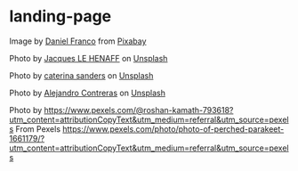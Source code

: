 # landing-page
Image by <a href="https://pixabay.com/users/focusdanifocus-20217382/?utm_source=link-attribution&amp;utm_medium=referral&amp;utm_campaign=image&amp;utm_content=6716397">Daniel Franco</a> from <a href="https://pixabay.com/?utm_source=link-attribution&amp;utm_medium=referral&amp;utm_campaign=image&amp;utm_content=6716397">Pixabay</a>

Photo by <a href="https://unsplash.com/@jackez2010?utm_source=unsplash&utm_medium=referral&utm_content=creditCopyText">Jacques LE HENAFF</a> on <a href="https://unsplash.com/?utm_source=unsplash&utm_medium=referral&utm_content=creditCopyText">Unsplash</a>
  
Photo by <a href="https://unsplash.com/@catsanders?utm_source=unsplash&utm_medium=referral&utm_content=creditCopyText">caterina sanders</a> on <a href="https://unsplash.com/?utm_source=unsplash&utm_medium=referral&utm_content=creditCopyText">Unsplash</a>

Photo by <a href="https://unsplash.com/@atrialis?utm_source=unsplash&utm_medium=referral&utm_content=creditCopyText">Alejandro Contreras</a> on <a href="https://unsplash.com/?utm_source=unsplash&utm_medium=referral&utm_content=creditCopyText">Unsplash</a>

Photo by
https://www.pexels.com/@roshan-kamath-793618?utm_content=attributionCopyText&utm_medium=referral&utm_source=pexels
From Pexels
https://www.pexels.com/photo/photo-of-perched-parakeet-1661179/?utm_content=attributionCopyText&utm_medium=referral&utm_source=pexels